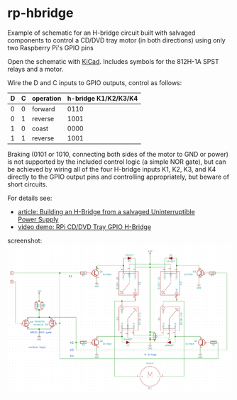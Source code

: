 # rp-hbridge

Example of schematic for an H-bridge circuit built with salvaged components to
control a CD/DVD tray motor (in both directions) using only two Raspberry Pi's GPIO pins

Open the schematic with [KiCad](http://kicad-pcb.org). Includes symbols for the 812H-1A SPST relays and a motor.

Wire the D and C inputs to GPIO outputs, control as follows:

| D | C | operation | h-bridge K1/K2/K3/K4 |
| - | - | --------- | -------------------- |
| 0 | 0 | forward   | 0110 |
| 0 | 1 | reverse   | 1001 |
| 1 | 0 | coast     | 0000 |
| 1 | 1 | reverse   | 1001 |

Braking (0101 or 1010, connecting both sides of the motor to GND or power) is not supported by the
included control logic (a simple NOR gate), but can be achieved by wiring all of the four H-bridge
inputs K1, K2, K3, and K4 directly to the GPIO output pins and controlling appropriately, but beware
of short circuits.

For details see:

* [article: Building an H-Bridge from a salvaged Uninterruptible Power Supply](https://medium.com/@rxseger/building-an-h-bridge-from-a-salvaged-uninterruptible-power-supply-ab1576ec313f)
* [video demo: RPi CD/DVD Tray GPIO H-Bridge](https://vimeo.com/181584051)

screenshot:
![schematic](schematic.png)
